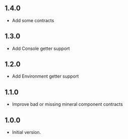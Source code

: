 ## 1.4.0
- Add some contracts

## 1.3.0
- Add Console getter support

## 1.2.0
- Add Environment getter support

## 1.1.0
- Improve bad or missing mineral component contracts

## 1.0.0
- Initial version.